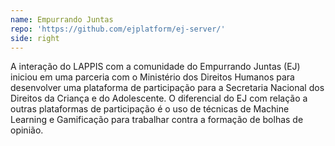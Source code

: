```yaml
---
name: Empurrando Juntas
repo: 'https://github.com/ejplatform/ej-server/'
side: right
---
```

A interação do LAPPIS com a comunidade do Empurrando Juntas (EJ) iniciou em uma parceria com o Ministério dos Direitos Humanos para desenvolver uma plataforma de participação para a Secretaria Nacional dos Direitos da Criança e do Adolescente. O diferencial do EJ com relação a outras plataformas de participação é o uso de técnicas de Machine Learning e Gamificação para trabalhar contra a formação de bolhas de opinião.
